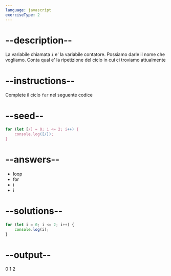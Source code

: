 ```yaml
---
language: javascript
exerciseType: 2
---
```


# --description--

La variabile chiamata `i` e' la variabile contatore.
Possiamo darle il nome che vogliamo.
Conta qual e' la ripetizione del ciclo in cui ci troviamo attualmente

# --instructions--

Complete il ciclo `for` nel seguente codice

# --seed--

```javascript
for (let [/] = 0; i <= 2; i++) {
    console.log([/]);
}
```

# --answers--

- loop
- for
- i
- i

# --solutions--

```javascript
for (let i = 0; i <= 2; i++) {
    console.log(i);
}
```

# --output--

0
1
2

